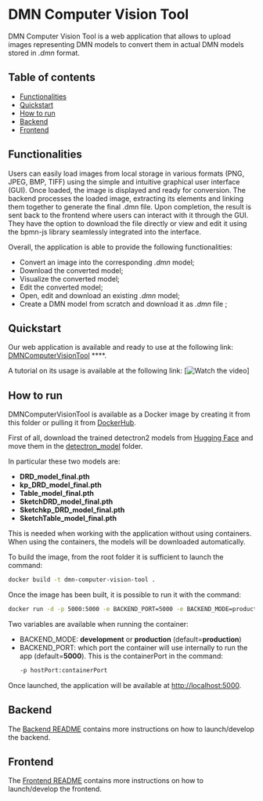 # DMN Computer Vision Tool

DMN Computer Vision Tool is a web application that allows to upload images representing DMN models to convert them in actual DMN models stored in *.dmn* format.

## Table of contents
<!--ts-->
   * [Functionalities](#functionalities)
   * [Quickstart](#quickstart)
   * [How to run](#how-to-run)
   * [Backend](#backend)
   * [Frontend](#frontend)
<!--te-->

## Functionalities

Users can easily load images from local storage in various formats (PNG, JPEG, BMP, TIFF) using the simple and intuitive graphical user interface (GUI). Once loaded, the image is displayed and ready for conversion. The backend processes the loaded image, extracting its elements and linking them together to generate the final .dmn file. Upon completion, the result is sent back to the frontend where users can interact with it through the GUI. They have the option to download the file directly or view and edit it using the bpmn-js library seamlessly integrated into the interface.

Overall, the application is able to provide the following functionalities:
- Convert an image into the corresponding *.dmn* model;
- Download the converted model;
- Visualize the converted model;
- Edit the converted model;
- Open, edit and download an existing *.dmn* model;
- Create a DMN model from scratch and download it as *.dmn* file ;


## Quickstart

Our web application is available and ready to use at the following link: [DMNComputerVisionTool](http://34.140.25.36/?fbclid=IwZXh0bgNhZW0CMTAAAR38Dx6_bSxHMVnLEGBw5QS28Q_8I_zeaQqhbPxPKLKbetrCr6agWwp2SD0_aem_AXaXDzfDj1C1xsLt0M9k_g6Gusvq5Xch7dq3ebTgRTHiNFfiM-F9j7kFxM__qJ2R80MvVwRU4U9NQYcLgln0z9Df#/home)
****.

A tutorial on its usage is available at the following link:
[![Watch the video](https://huggingface.co/spaces/carolineh/DMNComputerVisionTool_DemonstrationVideo)]


## How to run

DMNComputerVisionTool is available as a Docker image by creating it from this folder or pulling it from [DockerHub](https://hub.docker.com/repository/docker/aurelieleribaux/dmn_computer_vision_tool/general).

First of all, download the trained detectron2 models from [Hugging Face]() and move them in the [detectron_model](backend/DMNVisionTool_backend/detectron_model) folder.

In particular these two models are:
- <b>DRD_model_final.pth</b>
- <b>kp_DRD_model_final.pth</b>
- <b>Table_model_final.pth</b>
- <b>SketchDRD_model_final.pth</b>
- <b>Sketchkp_DRD_model_final.pth</b>
- <b>SketchTable_model_final.pth</b>


This is needed when working with the application without using containers. When using the containers, the models will be downloaded automatically.

To build the image, from the root folder it is sufficient to launch the command:
```bash
docker build -t dmn-computer-vision-tool .
```

Once the image has been built, it is possible to run it with the command:
```bash
docker run -d -p 5000:5000 -e BACKEND_PORT=5000 -e BACKEND_MODE=production --name dmn-visiontool-container dmn-computer-vision-tool
```


Two variables are available when running the container:
- BACKEND_MODE: <b>development</b> or <b>production</b> (default=<b>production</b>)
- BACKEND_PORT: which port the container will use internally to run the app (default=<b>5000</b>). This is the containerPort in the command:
    ```bash
    -p hostPort:containerPort
    ```

Once launched, the application will be available at [http://localhost:5000](http://localhost:5000).

## Backend

The [Backend README](backend/README.md) contains more instructions on how to launch/develop the backend.

## Frontend

The [Frontend README](frontend/README.md) contains more instructions on how to launch/develop the frontend.
